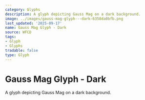 ```yaml
---
category: Glyphs
description: A glyph depicting Gauss Mag on a dark background.
image: ../images/gauss-mag-glyph---dark-6358da0bfb.png
last_updated: '2025-09-17'
name: Gauss Mag Glyph - Dark
source: WFCD
tags:
- Glyph
- Glyphs
tradable: false
type: Glyph
---
```


# Gauss Mag Glyph - Dark

A glyph depicting Gauss Mag on a dark background.

